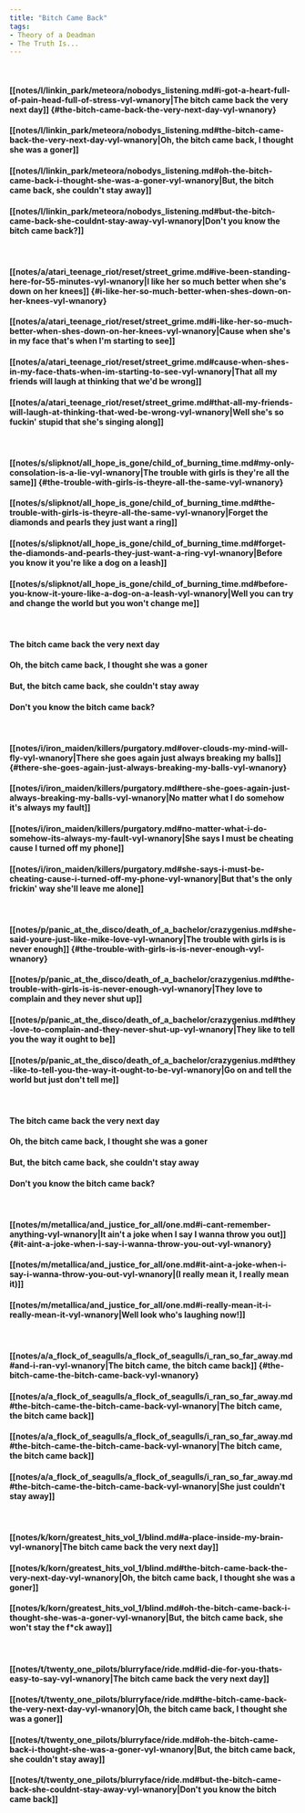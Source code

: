```yaml
---
title: "Bitch Came Back"
tags:
- Theory of a Deadman
- The Truth Is...
---
```

&nbsp;
#### [[notes/l/linkin_park/meteora/nobodys_listening.md#i-got-a-heart-full-of-pain-head-full-of-stress-vyl-wnanory|The bitch came back the very next day]] {#the-bitch-came-back-the-very-next-day-vyl-wnanory}
#### [[notes/l/linkin_park/meteora/nobodys_listening.md#the-bitch-came-back-the-very-next-day-vyl-wnanory|Oh, the bitch came back, I thought she was a goner]]
#### [[notes/l/linkin_park/meteora/nobodys_listening.md#oh-the-bitch-came-back-i-thought-she-was-a-goner-vyl-wnanory|But, the bitch came back, she couldn't stay away]]
#### [[notes/l/linkin_park/meteora/nobodys_listening.md#but-the-bitch-came-back-she-couldnt-stay-away-vyl-wnanory|Don't you know the bitch came back?]]
&nbsp;
#### [[notes/a/atari_teenage_riot/reset/street_grime.md#ive-been-standing-here-for-55-minutes-vyl-wnanory|I like her so much better when she's down on her knees]] {#i-like-her-so-much-better-when-shes-down-on-her-knees-vyl-wnanory}
#### [[notes/a/atari_teenage_riot/reset/street_grime.md#i-like-her-so-much-better-when-shes-down-on-her-knees-vyl-wnanory|Cause when she's in my face that's when I'm starting to see]]
#### [[notes/a/atari_teenage_riot/reset/street_grime.md#cause-when-shes-in-my-face-thats-when-im-starting-to-see-vyl-wnanory|That all my friends will laugh at thinking that we'd be wrong]]
#### [[notes/a/atari_teenage_riot/reset/street_grime.md#that-all-my-friends-will-laugh-at-thinking-that-wed-be-wrong-vyl-wnanory|Well she's so fuckin' stupid that she's singing along]]
&nbsp;
#### [[notes/s/slipknot/all_hope_is_gone/child_of_burning_time.md#my-only-consolation-is-a-lie-vyl-wnanory|The trouble with girls is they're all the same]] {#the-trouble-with-girls-is-theyre-all-the-same-vyl-wnanory}
#### [[notes/s/slipknot/all_hope_is_gone/child_of_burning_time.md#the-trouble-with-girls-is-theyre-all-the-same-vyl-wnanory|Forget the diamonds and pearls they just want a ring]]
#### [[notes/s/slipknot/all_hope_is_gone/child_of_burning_time.md#forget-the-diamonds-and-pearls-they-just-want-a-ring-vyl-wnanory|Before you know it you're like a dog on a leash]]
#### [[notes/s/slipknot/all_hope_is_gone/child_of_burning_time.md#before-you-know-it-youre-like-a-dog-on-a-leash-vyl-wnanory|Well you can try and change the world but you won't change me]]
&nbsp;
#### The bitch came back the very next day
#### Oh, the bitch came back, I thought she was a goner
#### But, the bitch came back, she couldn't stay away
#### Don't you know the bitch came back?
&nbsp;
#### [[notes/i/iron_maiden/killers/purgatory.md#over-clouds-my-mind-will-fly-vyl-wnanory|There she goes again just always breaking my balls]] {#there-she-goes-again-just-always-breaking-my-balls-vyl-wnanory}
#### [[notes/i/iron_maiden/killers/purgatory.md#there-she-goes-again-just-always-breaking-my-balls-vyl-wnanory|No matter what I do somehow it's always my fault]]
#### [[notes/i/iron_maiden/killers/purgatory.md#no-matter-what-i-do-somehow-its-always-my-fault-vyl-wnanory|She says I must be cheating cause I turned off my phone]]
#### [[notes/i/iron_maiden/killers/purgatory.md#she-says-i-must-be-cheating-cause-i-turned-off-my-phone-vyl-wnanory|But that's the only frickin' way she'll leave me alone]]
&nbsp;
#### [[notes/p/panic_at_the_disco/death_of_a_bachelor/crazygenius.md#she-said-youre-just-like-mike-love-vyl-wnanory|The trouble with girls is is never enough]] {#the-trouble-with-girls-is-is-never-enough-vyl-wnanory}
#### [[notes/p/panic_at_the_disco/death_of_a_bachelor/crazygenius.md#the-trouble-with-girls-is-is-never-enough-vyl-wnanory|They love to complain and they never shut up]]
#### [[notes/p/panic_at_the_disco/death_of_a_bachelor/crazygenius.md#they-love-to-complain-and-they-never-shut-up-vyl-wnanory|They like to tell you the way it ought to be]]
#### [[notes/p/panic_at_the_disco/death_of_a_bachelor/crazygenius.md#they-like-to-tell-you-the-way-it-ought-to-be-vyl-wnanory|Go on and tell the world but just don't tell me]]
&nbsp;
#### The bitch came back the very next day
#### Oh, the bitch came back, I thought she was a goner
#### But, the bitch came back, she couldn't stay away
#### Don't you know the bitch came back?
&nbsp;
#### [[notes/m/metallica/and_justice_for_all/one.md#i-cant-remember-anything-vyl-wnanory|It ain't a joke when I say I wanna throw you out]] {#it-aint-a-joke-when-i-say-i-wanna-throw-you-out-vyl-wnanory}
#### [[notes/m/metallica/and_justice_for_all/one.md#it-aint-a-joke-when-i-say-i-wanna-throw-you-out-vyl-wnanory|(I really mean it, I really mean it)]]
#### [[notes/m/metallica/and_justice_for_all/one.md#i-really-mean-it-i-really-mean-it-vyl-wnanory|Well look who's laughing now!]]
&nbsp;
#### [[notes/a/a_flock_of_seagulls/a_flock_of_seagulls/i_ran_so_far_away.md#and-i-ran-vyl-wnanory|The bitch came, the bitch came back]] {#the-bitch-came-the-bitch-came-back-vyl-wnanory}
#### [[notes/a/a_flock_of_seagulls/a_flock_of_seagulls/i_ran_so_far_away.md#the-bitch-came-the-bitch-came-back-vyl-wnanory|The bitch came, the bitch came back]]
#### [[notes/a/a_flock_of_seagulls/a_flock_of_seagulls/i_ran_so_far_away.md#the-bitch-came-the-bitch-came-back-vyl-wnanory|The bitch came, the bitch came back]]
#### [[notes/a/a_flock_of_seagulls/a_flock_of_seagulls/i_ran_so_far_away.md#the-bitch-came-the-bitch-came-back-vyl-wnanory|She just couldn't stay away]]
&nbsp;
#### [[notes/k/korn/greatest_hits_vol_1/blind.md#a-place-inside-my-brain-vyl-wnanory|The bitch came back the very next day]]
#### [[notes/k/korn/greatest_hits_vol_1/blind.md#the-bitch-came-back-the-very-next-day-vyl-wnanory|Oh, the bitch came back, I thought she was a goner]]
#### [[notes/k/korn/greatest_hits_vol_1/blind.md#oh-the-bitch-came-back-i-thought-she-was-a-goner-vyl-wnanory|But, the bitch came back, she won't stay the f*ck away]]
&nbsp;
#### [[notes/t/twenty_one_pilots/blurryface/ride.md#id-die-for-you-thats-easy-to-say-vyl-wnanory|The bitch came back the very next day]]
#### [[notes/t/twenty_one_pilots/blurryface/ride.md#the-bitch-came-back-the-very-next-day-vyl-wnanory|Oh, the bitch came back, I thought she was a goner]]
#### [[notes/t/twenty_one_pilots/blurryface/ride.md#oh-the-bitch-came-back-i-thought-she-was-a-goner-vyl-wnanory|But, the bitch came back, she couldn't stay away]]
#### [[notes/t/twenty_one_pilots/blurryface/ride.md#but-the-bitch-came-back-she-couldnt-stay-away-vyl-wnanory|Don't you know the bitch came back]]
